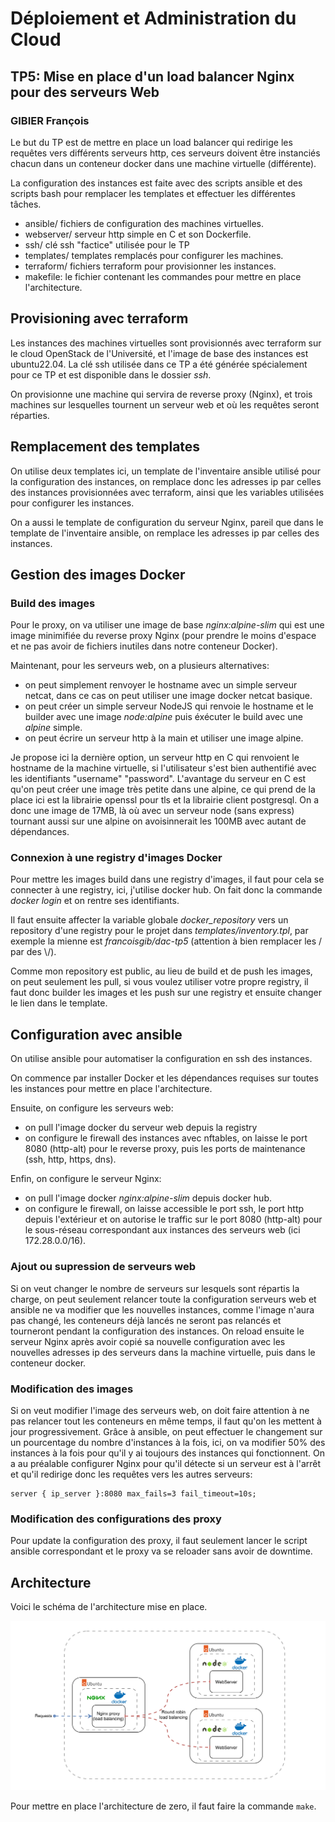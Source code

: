 # Déploiement et Administration du Cloud
## TP5: Mise en place d'un load balancer Nginx pour des serveurs Web
### GIBIER François


Le but du TP est de mettre en place un load balancer qui redirige les requêtes vers différents serveurs http, ces serveurs doivent être instanciés chacun dans un conteneur docker dans une machine virtuelle (différente).

La configuration des instances est faite avec des scripts ansible et des scripts bash pour remplacer les templates et effectuer les différentes tâches.

- ansible/ fichiers de configuration des machines virtuelles.
- webserver/ serveur http simple en C et son Dockerfile.
- ssh/ clé ssh "factice" utilisée pour le TP
- templates/ templates remplacés pour configurer les machines.
- terraform/ fichiers terraform pour provisionner les instances.
- makefile: le fichier contenant les commandes pour mettre en place l'architecture.

## Provisioning avec terraform

Les instances des machines virtuelles sont provisionnés avec terraform sur le cloud OpenStack de l'Université, et l'image de base des instances est ubuntu22.04.
La clé ssh utilisée dans ce TP a été générée spécialement pour ce TP et est disponible dans le dossier *ssh*.

On provisionne une machine qui servira de reverse proxy (Nginx), et trois machines sur lesquelles tournent un serveur web et où les requêtes seront réparties.

## Remplacement des templates

On utilise deux templates ici, un template de l'inventaire ansible utilisé pour la configuration des instances, on remplace donc les adresses ip par celles des instances provisionnées avec terraform, ainsi que les variables utilisées pour configurer les instances.

On a aussi le template de configuration du serveur Nginx, pareil que dans le template de l'inventaire ansible, on remplace les adresses ip par celles des instances.

## Gestion des images Docker

### Build des images

Pour le proxy, on va utiliser une image de base *nginx:alpine-slim* qui est une image minimifiée du reverse proxy Nginx (pour prendre le moins d'espace et ne pas avoir de fichiers inutiles dans notre conteneur Docker).

Maintenant, pour les serveurs web, on a plusieurs alternatives:
- on peut simplement renvoyer le hostname avec un simple serveur netcat, dans ce cas on peut utiliser une image docker netcat basique.
- on peut créer un simple serveur NodeJS qui renvoie le hostname et le builder avec une image *node:alpine* puis éxécuter le build avec une *alpine* simple.
- on peut écrire un serveur http à la main et utiliser une image alpine.

Je propose ici la dernière option, un serveur http en C qui renvoient le hostname de la machine virtuelle, si l'utilisateur s'est bien authentifié avec les identifiants "username" "password".
L'avantage du serveur en C est qu'on peut créer une image très petite dans une alpine, ce qui prend de la place ici est la librairie openssl pour tls et la librairie client postgresql. On a donc une image de 17MB, là où avec un serveur node (sans express) tournant aussi sur une alpine on avoisinnerait les 100MB avec autant de dépendances. 

### Connexion à une registry d'images Docker

Pour mettre les images build dans une registry d'images, il faut pour cela se connecter à une registry, ici, j'utilise docker hub.
On fait donc la commande *docker login* et on rentre ses identifiants.

Il faut ensuite affecter la variable globale *docker_repository* vers un repository d'une registry pour le projet dans *templates/inventory.tpl*, par exemple la mienne est *francoisgib\/dac-tp5* (attention à bien remplacer les / par des \\/).

Comme mon repository est public, au lieu de build et de push les images, on peut seulement les pull, si vous voulez utiliser votre propre registry, il faut donc builder les images et les push sur une registry et ensuite changer le lien dans le template.

## Configuration avec ansible

On utilise ansible pour automatiser la configuration en ssh des instances.

On commence par installer Docker et les dépendances requises sur toutes les instances pour mettre en place l'architecture.

Ensuite, on configure les serveurs web:
- on pull l'image docker du serveur web depuis la registry
- on configure le firewall des instances avec nftables, on laisse le port 8080 (http-alt) pour le reverse proxy, puis les ports de maintenance (ssh, http, https, dns).

Enfin, on configure le serveur Nginx:
- on pull l'image docker *nginx:alpine-slim* depuis docker hub.
- on configure le firewall, on laisse accessible le port ssh, le port http depuis l'extérieur et on autorise le traffic sur le port 8080 (http-alt) pour le sous-réseau correspondant aux instances des serveurs web (ici 172.28.0.0/16).

### Ajout ou supression de serveurs web

Si on veut changer le nombre de serveurs sur lesquels sont répartis la charge, on peut seulement relancer toute la configuration serveurs web et ansible ne va modifier que les nouvelles instances, comme l'image n'aura pas changé, les conteneurs déjà lancés ne seront pas relancés et tourneront pendant la configuration des instances.
On reload ensuite le serveur Nginx après avoir copié sa nouvelle configuration avec les nouvelles adresses ip des serveurs dans la machine virtuelle, puis dans le conteneur docker.

### Modification des images

Si on veut modifier l'image des serveurs web, on doit faire attention à ne pas relancer tout les conteneurs en même temps, il faut qu'on les mettent à jour progressivement.
Grâce à ansible, on peut effectuer le changement sur un pourcentage du nombre d'instances à la fois, ici, on va modifier 50% des instances à la fois pour qu'il y ai toujours des instances qui fonctionnent.
On a au préalable configurer Nginx pour qu'il détecte si un serveur est à l'arrêt et qu'il redirige donc les requêtes vers les autres serveurs:
```
server { ip_server }:8080 max_fails=3 fail_timeout=10s;
```

### Modification des configurations des proxy

Pour update la configuration des proxy, il faut seulement lancer le script ansible correspondant et le proxy va se reloader sans avoir de downtime.

## Architecture

Voici le schéma de l'architecture mise en place.

![Architecture](./images/Architecture.svg)

Pour mettre en place l'architecture de zero, il faut faire la commande `make`.
